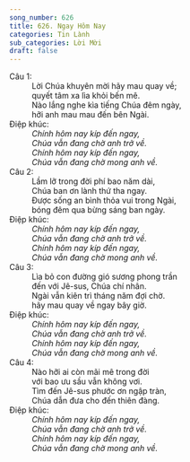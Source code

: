 ```yaml
---
song_number: 626
title: 626. Ngay Hôm Nay
categories: Tin Lành
sub_categories: Lời Mời
draft: false
---
```

<dl><dt>Câu 1:</dt><dd data-verse="1">Lời Chúa khuyên mời hãy mau quay về; <br/>quyết tâm xa lìa khỏi bến mê. <br/>Nào lắng nghe kìa tiếng Chúa đêm ngày, <br/>hỡi anh mau mau đến bên Ngài. </dd><dt>Điệp khúc:</dt><dd data-chorus="1"><em>Chính hôm nay kíp đến ngay, <br/>Chúa vẫn đang chờ anh trở về. <br/>Chính hôm nay kíp đến ngay, <br/>Chúa vẫn đang chờ mong anh về. </em></dd><dt>Câu 2:</dt><dd data-verse="2">Lầm lỡ trong đời phí bao năm dài, <br/>Chúa ban ơn lành thứ tha ngay. <br/>Được sống an bình thỏa vui trong Ngài, <br/>bóng đêm qua bừng sáng ban ngày. </dd><dt>Điệp khúc:</dt><dd data-chorus="1"><em>Chính hôm nay kíp đến ngay, <br/>Chúa vẫn đang chờ anh trở về. <br/>Chính hôm nay kíp đến ngay, <br/>Chúa vẫn đang chờ mong anh về. </em></dd><dt>Câu 3:</dt><dd data-verse="3">Lìa bỏ con đường gió sương phong trần <br/>đến với Jê-sus, Chúa chí nhân. <br/>Ngài vẫn kiên trì tháng năm đợi chờ. <br/>hãy mau quay về ngay bây giờ. </dd><dt>Điệp khúc:</dt><dd data-chorus="1"><em>Chính hôm nay kíp đến ngay, <br/>Chúa vẫn đang chờ anh trở về. <br/>Chính hôm nay kíp đến ngay, <br/>Chúa vẫn đang chờ mong anh về. </em></dd><dt>Câu 4:</dt><dd data-verse="4">Nào hỡi ai còn mãi mê trong đời <br/>với bao ưu sầu vẫn không vơi. <br/>Tìm đến Jê-sus phước ơn ngập tràn, <br/>Chúa dẫn đưa cho đến thiên đàng. </dd><dt>Điệp khúc:</dt><dd data-chorus="1"><em>Chính hôm nay kíp đến ngay, <br/>Chúa vẫn đang chờ anh trở về. <br/>Chính hôm nay kíp đến ngay, <br/>Chúa vẫn đang chờ mong anh về. </em></dd></dl>